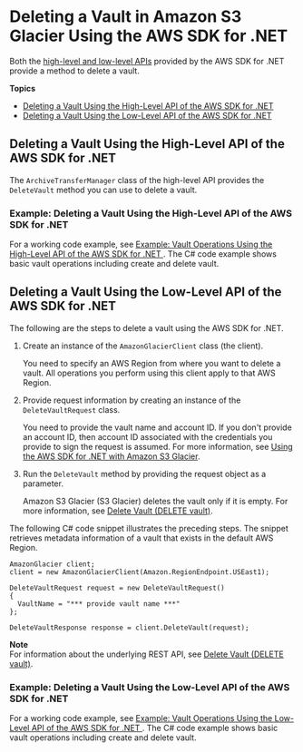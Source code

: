 # Deleting a Vault in Amazon S3 Glacier Using the AWS SDK for \.NET<a name="deleting-vaults-sdk-dotnet"></a>

Both the [high\-level and low\-level APIs](using-aws-sdk.md) provided by the AWS SDK for \.NET provide a method to delete a vault\.

**Topics**
+ [Deleting a Vault Using the High\-Level API of the AWS SDK for \.NET](#deleting-vault-sdk-dotnet-high-level)
+ [Deleting a Vault Using the Low\-Level API of the AWS SDK for \.NET](#deleting-vault-sdk-dotnet-low-level)

## Deleting a Vault Using the High\-Level API of the AWS SDK for \.NET<a name="deleting-vault-sdk-dotnet-high-level"></a>

The `ArchiveTransferManager` class of the high\-level API provides the `DeleteVault` method you can use to delete a vault\.

### Example: Deleting a Vault Using the High\-Level API of the AWS SDK for \.NET<a name="deleting-vaults-sdk-dotnet-high-level-example"></a>

For a working code example, see [Example: Vault Operations Using the High\-Level API of the AWS SDK for \.NET ](creating-vaults-dotnet-sdk.md#vault-operations-example-dotnet-highlevel)\. The C\# code example shows basic vault operations including create and delete vault\. 

## Deleting a Vault Using the Low\-Level API of the AWS SDK for \.NET<a name="deleting-vault-sdk-dotnet-low-level"></a>

The following are the steps to delete a vault using the AWS SDK for \.NET\.

 

1. Create an instance of the `AmazonGlacierClient` class \(the client\)\. 

   You need to specify an AWS Region from where you want to delete a vault\. All operations you perform using this client apply to that AWS Region\. 

1. Provide request information by creating an instance of the `DeleteVaultRequest` class\.

   You need to provide the vault name and account ID\. If you don't provide an account ID, then account ID associated with the credentials you provide to sign the request is assumed\. For more information, see [Using the AWS SDK for \.NET with Amazon S3 Glacier](using-aws-sdk-for-dot-net.md)\. 

1. Run the `DeleteVault` method by providing the request object as a parameter\. 

   Amazon S3 Glacier \(S3 Glacier\) deletes the vault only if it is empty\. For more information, see [Delete Vault \(DELETE vault\)](api-vault-delete.md)\.

The following C\# code snippet illustrates the preceding steps\. The snippet retrieves metadata information of a vault that exists in the default AWS Region\. 

```
AmazonGlacier client;
client = new AmazonGlacierClient(Amazon.RegionEndpoint.USEast1);

DeleteVaultRequest request = new DeleteVaultRequest()
{
  VaultName = "*** provide vault name ***"
};

DeleteVaultResponse response = client.DeleteVault(request);
```

**Note**  
For information about the underlying REST API, see [Delete Vault \(DELETE vault\)](api-vault-delete.md)\.

### Example: Deleting a Vault Using the Low\-Level API of the AWS SDK for \.NET<a name="creating-vaults-sdk-dotnet-low-level-example"></a>

For a working code example, see [Example: Vault Operations Using the Low\-Level API of the AWS SDK for \.NET ](creating-vaults-dotnet-sdk.md#vault-operations-example-dotnet-lowlevel)\. The C\# code example shows basic vault operations including create and delete vault\. 